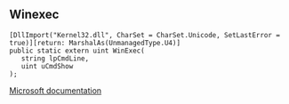 ## Winexec

```
[DllImport("Kernel32.dll", CharSet = CharSet.Unicode, SetLastError = true)][return: MarshalAs(UnmanagedType.U4)]
public static extern uint WinExec(
   string lpCmdLine,
   uint uCmdShow
);
```

[Microsoft documentation](https://docs.microsoft.com/en-us/windows/win32/api/winuser/nf-winuser-winexec)
